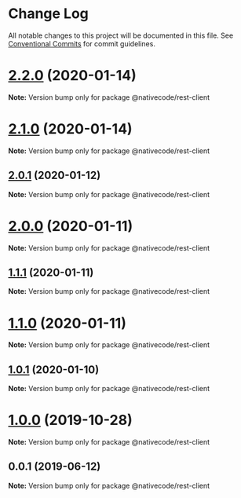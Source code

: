 # Change Log

All notable changes to this project will be documented in this file.
See [Conventional Commits](https://conventionalcommits.org) for commit guidelines.

# [2.2.0](https://git.nativecode.net/nativecode/media-clients/compare/@nativecode/rest-client@2.2.0-next.0...@nativecode/rest-client@2.2.0) (2020-01-14)

**Note:** Version bump only for package @nativecode/rest-client





# [2.1.0](https://git.nativecode.net/nativecode/media-clients/compare/@nativecode/rest-client@2.1.0-next.0...@nativecode/rest-client@2.1.0) (2020-01-14)

**Note:** Version bump only for package @nativecode/rest-client





## [2.0.1](https://git.nativecode.net/nativecode/media-clients/compare/@nativecode/rest-client@2.0.1-next.0...@nativecode/rest-client@2.0.1) (2020-01-12)

**Note:** Version bump only for package @nativecode/rest-client





# [2.0.0](https://git.nativecode.net/nativecode/media-clients/compare/@nativecode/rest-client@2.0.0-next.3...@nativecode/rest-client@2.0.0) (2020-01-11)

**Note:** Version bump only for package @nativecode/rest-client





## [1.1.1](https://git.nativecode.net/nativecode/media-clients/compare/@nativecode/rest-client@1.1.1-next.2...@nativecode/rest-client@1.1.1) (2020-01-11)

**Note:** Version bump only for package @nativecode/rest-client





# [1.1.0](https://git.nativecode.net/nativecode/media-clients/compare/@nativecode/rest-client@1.1.0-next.2...@nativecode/rest-client@1.1.0) (2020-01-11)

**Note:** Version bump only for package @nativecode/rest-client





## [1.0.1](https://git.nativecode.net/nativecode/media-clients/compare/@nativecode/rest-client@1.0.1-next.1...@nativecode/rest-client@1.0.1) (2020-01-10)

**Note:** Version bump only for package @nativecode/rest-client





# [1.0.0](https://git.nativecode.net/nativecode/media-clients/compare/@nativecode/rest-client@1.0.0-next.1...@nativecode/rest-client@1.0.0) (2019-10-28)

**Note:** Version bump only for package @nativecode/rest-client





## 0.0.1 (2019-06-12)

**Note:** Version bump only for package @nativecode/rest-client
